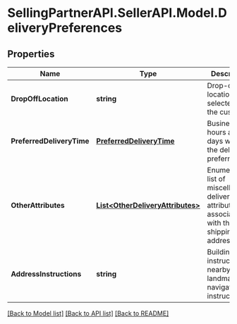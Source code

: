 # SellingPartnerAPI.SellerAPI.Model.DeliveryPreferences
## Properties

Name | Type | Description | Notes
------------ | ------------- | ------------- | -------------
**DropOffLocation** | **string** | Drop-off location selected by the customer. | [optional] 
**PreferredDeliveryTime** | [**PreferredDeliveryTime**](PreferredDeliveryTime.md) | Business hours and days when the delivery is preferred. | [optional] 
**OtherAttributes** | [**List&lt;OtherDeliveryAttributes&gt;**](OtherDeliveryAttributes.md) | Enumerated list of miscellaneous delivery attributes associated with the shipping address. | [optional] 
**AddressInstructions** | **string** | Building instructions, nearby landmark or navigation instructions. | [optional] 

[[Back to Model list]](../README.md#documentation-for-models) [[Back to API list]](../README.md#documentation-for-api-endpoints) [[Back to README]](../README.md)

